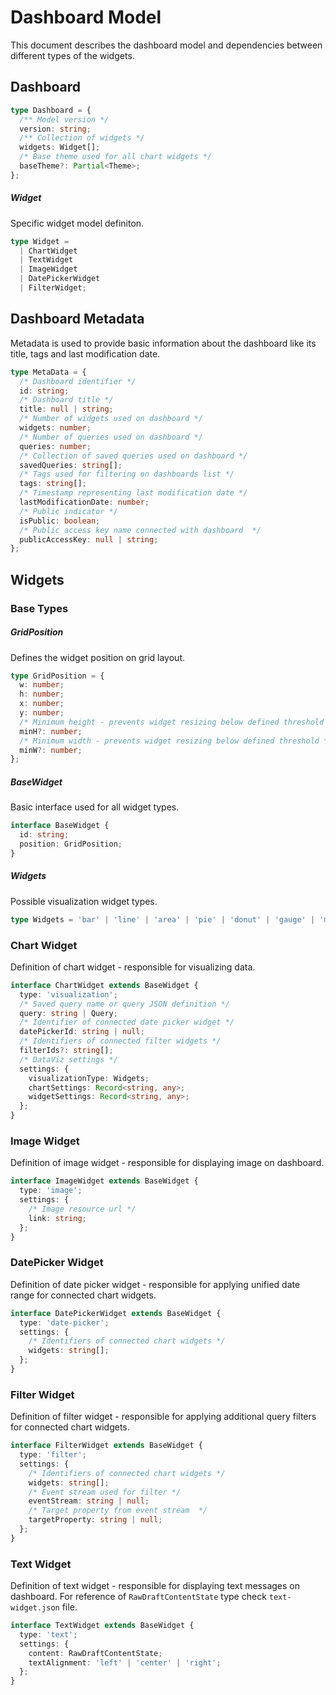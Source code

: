 # Dashboard Model

This document describes the dashboard model and dependencies between different types of the widgets.

## Dashboard

```typescript
type Dashboard = {
  /** Model version */
  version: string;
  /** Collection of widgets */
  widgets: Widget[];
  /* Base theme used for all chart widgets */
  baseTheme?: Partial<Theme>;
};
```

##### Widget

Specific widget model definiton.

```typescript
type Widget =
  | ChartWidget
  | TextWidget
  | ImageWidget
  | DatePickerWidget
  | FilterWidget;
```

## Dashboard Metadata

Metadata is used to provide basic information about the dashboard like its title, tags and last modification date.

```typescript
type MetaData = {
  /* Dashboard identifier */
  id: string;
  /* Dashboard title */
  title: null | string;
  /* Number of widgets used on dashboard */
  widgets: number;
  /* Number of queries used on dashboard */
  queries: number;
  /* Collection of saved queries used on dashboard */
  savedQueries: string[];
  /* Tags used for filtering on dashboards list */
  tags: string[];
  /* Timestamp representing last modification date */
  lastModificationDate: number;
  /* Public indicator */
  isPublic: boolean;
  /* Public access key name connected with dashboard  */
  publicAccessKey: null | string;
};
```

## Widgets

### Base Types

##### GridPosition

Defines the widget position on grid layout.

```typescript
type GridPosition = {
  w: number;
  h: number;
  x: number;
  y: number;
  /* Minimum height - prevents widget resizing below defined threshold */
  minH?: number;
  /* Minimum width - prevents widget resizing below defined threshold */
  minW?: number;
};
```

##### BaseWidget

Basic interface used for all widget types.

```typescript
interface BaseWidget {
  id: string;
  position: GridPosition;
}
```

##### Widgets

Possible visualization widget types.

```typescript
type Widgets = 'bar' | 'line' | 'area' | 'pie' | 'donut' | 'gauge' | 'metric' | 'funnel' | 'choropleth' | 'bubble' | 'heatmap' | 'table';
```

### Chart Widget

Definition of chart widget - responsible for visualizing data.

```typescript
interface ChartWidget extends BaseWidget {
  type: 'visualization';
  /* Saved query name or query JSON definition */
  query: string | Query;
  /* Identifier of connected date picker widget */
  datePickerId: string | null;
  /* Identifiers of connected filter widgets */
  filterIds?: string[];
  /* DataViz settings */
  settings: {
    visualizationType: Widgets;
    chartSettings: Record<string, any>;
    widgetSettings: Record<string, any>;
  };
}
```

### Image Widget

Definition of image widget - responsible for displaying image on dashboard.

```typescript
interface ImageWidget extends BaseWidget {
  type: 'image';
  settings: {
    /* Image resource url */
    link: string;
  };
}
```

### DatePicker Widget

Definition of date picker widget - responsible for applying unified date range for connected chart widgets.

```typescript
interface DatePickerWidget extends BaseWidget {
  type: 'date-picker';
  settings: {
    /* Identifiers of connected chart widgets */
    widgets: string[];
  };
}
```

### Filter Widget

Definition of filter widget - responsible for applying additional query filters for connected chart widgets.

```typescript
interface FilterWidget extends BaseWidget {
  type: 'filter';
  settings: {
    /* Identifiers of connected chart widgets */
    widgets: string[];
    /* Event stream used for filter */
    eventStream: string | null;
    /* Target property from event stream  */
    targetProperty: string | null;
  };
}
```

### Text Widget

Definition of text widget - responsible for displaying text messages on dashboard. For reference of `RawDraftContentState` type check `text-widget.json` file.

```typescript
interface TextWidget extends BaseWidget {
  type: 'text';
  settings: {
    content: RawDraftContentState;
    textAlignment: 'left' | 'center' | 'right';
  };
}
```

